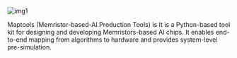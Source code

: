 ![img1](https://github.com/MiskaMoska/maptools/blob/main/assets/logo.svg)

Maptools (Memristor-based-AI Production Tools) is It is a Python-based tool kit for designing and developing Memristors-based AI chips. It enables end-to-end mapping from algorithms to hardware and provides system-level pre-simulation.